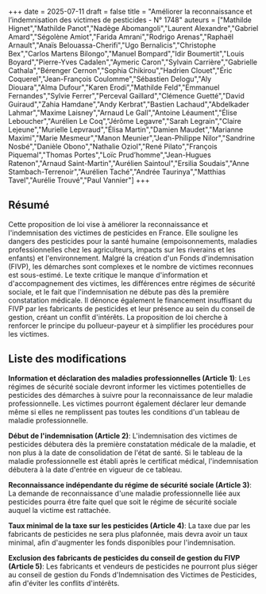 +++
date = 2025-07-11
draft = false
title = "Améliorer la reconnaissance et l’indemnisation des victimes de pesticides - N° 1748"
auteurs = ["Mathilde Hignet","Mathilde Panot","Nadège Abomangoli","Laurent Alexandre","Gabriel Amard","Ségolène Amiot","Farida Amrani","Rodrigo Arenas","Raphaël Arnault","Anaïs Belouassa-Cherifi","Ugo Bernalicis","Christophe Bex","Carlos Martens Bilongo","Manuel Bompard","Idir Boumertit","Louis Boyard","Pierre-Yves Cadalen","Aymeric Caron","Sylvain Carrière","Gabrielle Cathala","Bérenger Cernon","Sophia Chikirou","Hadrien Clouet","Éric Coquerel","Jean-François Coulomme","Sébastien Delogu","Aly Diouara","Alma Dufour","Karen Erodi","Mathilde Feld","Emmanuel Fernandes","Sylvie Ferrer","Perceval Gaillard","Clémence Guetté","David Guiraud","Zahia Hamdane","Andy Kerbrat","Bastien Lachaud","Abdelkader Lahmar","Maxime Laisney","Arnaud Le Gall","Antoine Léaument","Élise Leboucher","Aurélien Le Coq","Jérôme Legavre","Sarah Legrain","Claire Lejeune","Murielle Lepvraud","Élisa Martin","Damien Maudet","Marianne Maximi","Marie Mesmeur","Manon Meunier","Jean-Philippe Nilor","Sandrine Nosbé","Danièle Obono","Nathalie Oziol","René Pilato","François Piquemal","Thomas Portes","Loïc Prud’homme","Jean-Hugues Ratenon","Arnaud Saint-Martin","Aurélien Saintoul","Ersilia Soudais","Anne Stambach-Terrenoir","Aurélien Taché","Andrée Taurinya","Matthias Tavel","Aurélie Trouvé","Paul Vannier"]
+++

## Résumé

Cette proposition de loi vise à améliorer la reconnaissance et l'indemnisation des victimes de pesticides en France. Elle souligne les dangers des pesticides pour la santé humaine (empoisonnements, maladies professionnelles chez les agriculteurs, impacts sur les riverains et les enfants) et l'environnement. Malgré la création d'un Fonds d'indemnisation (FIVP), les démarches sont complexes et le nombre de victimes reconnues est sous-estimé. Le texte critique le manque d'information et d'accompagnement des victimes, les différences entre régimes de sécurité sociale, et le fait que l'indemnisation ne débute pas dès la première constatation médicale. Il dénonce également le financement insuffisant du FIVP par les fabricants de pesticides et leur présence au sein du conseil de gestion, créant un conflit d'intérêts. La proposition de loi cherche à renforcer le principe du pollueur-payeur et à simplifier les procédures pour les victimes.

## Liste des modifications

**Information et déclaration des maladies professionnelles (Article 1)**: Les régimes de sécurité sociale devront informer les victimes potentielles de pesticides des démarches à suivre pour la reconnaissance de leur maladie professionnelle. Les victimes pourront également déclarer leur demande même si elles ne remplissent pas toutes les conditions d'un tableau de maladie professionnelle.

**Début de l'indemnisation (Article 2)**: L'indemnisation des victimes de pesticides débutera dès la première constatation médicale de la maladie, et non plus à la date de consolidation de l'état de santé. Si le tableau de la maladie professionnelle est établi après le certificat médical, l'indemnisation débutera à la date d'entrée en vigueur de ce tableau.

**Reconnaissance indépendante du régime de sécurité sociale (Article 3)**: La demande de reconnaissance d'une maladie professionnelle liée aux pesticides pourra être faite quel que soit le régime de sécurité sociale auquel la victime est rattachée.

**Taux minimal de la taxe sur les pesticides (Article 4)**: La taxe due par les fabricants de pesticides ne sera plus plafonnée, mais devra avoir un taux minimal, afin d'augmenter les fonds disponibles pour l'indemnisation.

**Exclusion des fabricants de pesticides du conseil de gestion du FIVP (Article 5)**: Les fabricants et vendeurs de pesticides ne pourront plus siéger au conseil de gestion du Fonds d'Indemnisation des Victimes de Pesticides, afin d'éviter les conflits d'intérêts.
